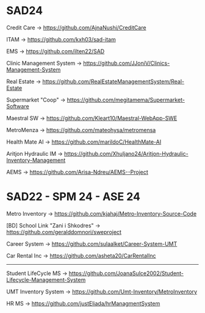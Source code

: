 # SAD24

Credit Care -> https://github.com/AjnaNushi/CreditCare

ITAM -> https://github.com/kxh03/sad-itam

EMS -> https://github.com/ilten22/SAD

Clinic Management System -> https://github.com/JJoniV/Clinics-Management-System

Real Estate -> https://github.com/RealEstateManagementSystem/Real-Estate

Supermarket "Coop" -> https://github.com/megitamema/Supermarket-Software

Maestral SW -> https://github.com/Kleart10/Maestral-WebApp-SWE

MetroMenza -> https://github.com/mateohysa/metromensa

Health Mate AI -> https://github.com/marildoC/HealthMate-AI

Aritjon Hydraulic IM -> https://github.com/Xhuljano24/Aritjon-Hydraulic-Inventory-Management

AEMS -> https://github.com/Arisa-Ndreu/AEMS--Project

# SAD22 - SPM 24 - ASE 24

Metro Inventory -> https://github.com/kjahaj/Metro-Inventory-Source-Code

[BD] School Link "Zani i Shkodres" -> https://github.com/geralddomnori/sweproject

Career System -> https://github.com/sulaalket/Career-System-UMT

Car Rental Inc -> https://github.com/asheta20/CarRentalInc

----

Student LifeCycle MS -> https://github.com/JoanaSulce2002/Student-Lifecycle-Management-System

UMT Inventory System -> https://github.com/Umt-Inventory/MetroInventory

HR MS -> https://github.com/justEliada/hrManagmentSystem
